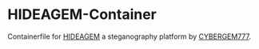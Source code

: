 # HIDEAGEM-Container
Containerfile for [HIDEAGEM](https://github.com/CYBERGEM777/HIDEAGEM) a steganography platform by [CYBERGEM777](https://github.com/CYBERGEM777/HIDEAGEM).
